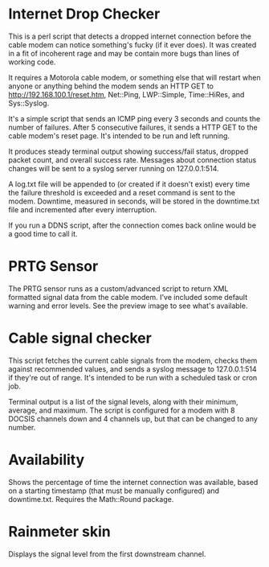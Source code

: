 Internet Drop Checker
=====================

This is a perl script that detects a dropped internet connection before the cable modem can notice something's fucky (if it ever does).  It was created in a fit of incoherent rage and may be contain more bugs than lines of working code.

It requires a Motorola cable modem, or something else that will restart when anyone or anything behind the modem sends an HTTP GET to http://192.168.100.1/reset.htm, Net::Ping, LWP::Simple, Time::HiRes, and Sys::Syslog.

It's a simple script that sends an ICMP ping every 3 seconds and counts the number of failures.  After 5 consecutive failures, it sends a HTTP GET to the cable modem's reset page.  It's intended to be run and left running.

It produces steady terminal output showing success/fail status, dropped packet count, and overall success rate.  Messages about connection status changes will be sent to a syslog server running on 127.0.0.1:514.

A log.txt file will be appended to (or created if it doesn't exist) every time the failure threshold is exceeded and a reset command is sent to the modem.  Downtime, measured in seconds, will be stored in the downtime.txt file and incremented after every interruption.

If you run a DDNS script, after the connection comes back online would be a good time to call it.

PRTG Sensor
=====================
The PRTG sensor runs as a custom/advanced script to return XML formatted signal data from the cable modem.  I've included some default warning and error levels.  See the preview image to see what's available.


Cable signal checker
=====================

This script fetches the current cable signals from the modem, checks them against recommended values, and sends a syslog message to 127.0.0.1:514 if they're out of range.  It's intended to be run with a scheduled task or cron job.

Terminal output is a list of the signal levels, along with their minimum, average, and maximum.  The script is configured for a modem with 8 DOCSIS channels down and 4 channels up, but that can be changed to any number.


Availability
=====================
Shows the percentage of time the internet connection was available, based on a starting timestamp (that must be manually configured) and downtime.txt.  Requires the Math::Round package.


Rainmeter skin
=====================
Displays the signal level from the first downstream channel.
